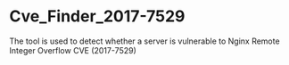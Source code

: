 # Cve_Finder_2017-7529
The tool is used to detect whether a server is vulnerable to Nginx Remote Integer Overflow CVE (2017-7529)
